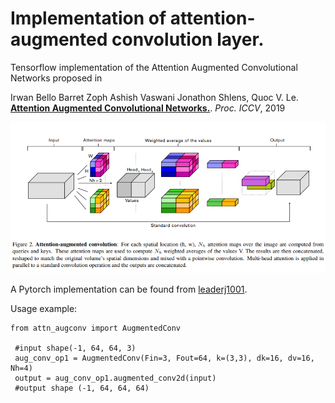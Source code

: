 # Implementation of attention-augmented convolution layer.

Tensorflow implementation of the Attention Augmented Convolutional Networks proposed in

Irwan Bello Barret Zoph Ashish Vaswani Jonathon Shlens, Quoc V. Le. [__Attention Augmented Convolutional Networks.__](https://arxiv.org/pdf/1904.09925v1.pdf). _Proc. ICCV_, 2019

![image](figure/aac.png)

A Pytorch implementation can be found from [leaderj1001](Attention-Augmented-Conv2d).

Usage example: 

```
from attn_augconv import AugmentedConv

 #input shape(-1, 64, 64, 3)
 aug_conv_op1 = AugmentedConv(Fin=3, Fout=64, k=(3,3), dk=16, dv=16, Nh=4)
 output = aug_conv_op1.augmented_conv2d(input)
 #output shape (-1, 64, 64, 64)
```
